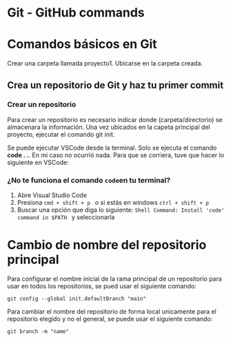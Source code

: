 # Git - GitHub commands


# Comandos básicos en Git
Crear una carpeta llamada proyecto1. Ubicarse en la carpeta creada. 

## Crea un repositorio de Git y haz tu primer commit

### Crear un repositorio
Para crear un repositorio es necesario indicar donde (carpeta/directorio) se almacenara la información. Una vez ubicados en la capeta principal del proyecto, ejecutar el comando git init.

Se puede ejecutar VSCode desde la terminal. Solo se ejecuta el comando **code . .**. En mi caso no ocurrió nada. Para que se corriera, tuve que hacer lo siguiente en VSCode:

### ¿No te funciona el comando ```code```en tu terminal?
1. Abre Visual Studio Code
2. Presiona ```cmd + shift + p ``` o si estás en windows ``` ctrl + shift + p ```
3. Buscar una opción que diga lo siguiente: ```Shell Command: Install 'code' command in $PATH ``` y seleccionarla

# Cambio de nombre del repositorio principal
Para configurar el nombre inicial de la rama principal de un repositorio para usar en todos los repositorios, se pued usar el siguiente comando:
```
git config --global init.defaultBranch "main"
```

Para cambiar el nombre del repositorio de forma local unicamente para el repositorio elegido y no el general, se puede usar el siguiente comando:
```
git branch -m "name"
```


